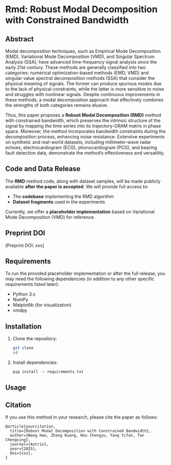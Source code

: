 # Rmd: Robust Modal Decomposition with Constrained Bandwidth

## Abstract

Modal decomposition techniques, such as Empirical Mode Decomposition (EMD), Variational Mode Decomposition (VMD), and Singular Spectrum Analysis (SSA), have advanced time-frequency signal analysis since the early 21st century. These methods are generally classified into two categories: numerical optimization-based methods (EMD, VMD) and singular value spectral decomposition methods (SSA) that consider the physical meaning of signals. The former can produce spurious modes due to the lack of physical constraints, while the latter is more sensitive to noise and struggles with nonlinear signals. Despite continuous improvements in these methods, a modal decomposition approach that effectively combines the strengths of both categories remains elusive.

Thus, this paper proposes a **Robust Modal Decomposition (RMD)** method with constrained bandwidth, which preserves the intrinsic structure of the signal by mapping the time series into its trajectory-GRAM matrix in phase space. Moreover, the method incorporates bandwidth constraints during the decomposition process, enhancing noise resistance. Extensive experiments on synthetic and real-world datasets, including millimeter-wave radar echoes, electrocardiogram (ECG), phonocardiogram (PCG), and bearing fault detection data, demonstrate the method’s effectiveness and versatility.

## Code and Data Release

The **RMD** method code, along with dataset samples, will be made publicly available **after the paper is accepted**. We will provide full access to:

* The **codebase** implementing the RMD algorithm
* **Dataset fragments** used in the experiments

Currently, we offer a **placeholder implementation** based on Variational Mode Decomposition (VMD) for reference.

## Preprint DOI

[Preprint DOI: xxx]

## Requirements

To run the provided placeholder implementation or after the full release, you may need the following dependencies (in addition to any other specific requirements listed later):

* Python 3.x
* NumPy
* Matplotlib (for visualization)
* vmdpy

## Installation

1. Clone the repository:

   ```bash
   git clone 
   cd 
   ```

2. Install dependencies:

   ```bash
   pip install -r requirements.txt
   ```

## Usage

## Citation

If you use this method in your research, please cite the paper as follows:

```
@article{yourcitation,
  title={Robust Modal Decomposition with Constrained Bandwidth},
  author={Wang Hao, Zhang Kuang, Hou Chengyu, Yang Yifan, Tan Chengxing},
  journal={Axtrix},
  year={2025},
  doi={xxx},
}
```

